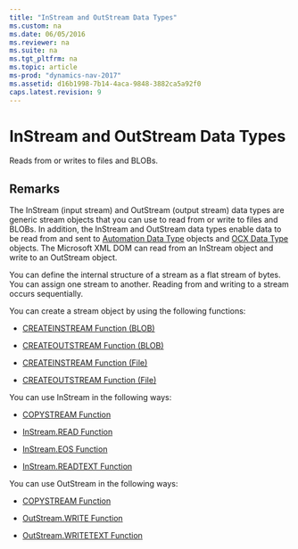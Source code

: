 ```yaml
---
title: "InStream and OutStream Data Types"
ms.custom: na
ms.date: 06/05/2016
ms.reviewer: na
ms.suite: na
ms.tgt_pltfrm: na
ms.topic: article
ms-prod: "dynamics-nav-2017"
ms.assetid: d16b1998-7b14-4aca-9848-3882ca5a92f0
caps.latest.revision: 9
---
```

# InStream and OutStream Data Types
Reads from or writes to files and BLOBs.  
  
## Remarks  
 The InStream \(input stream\) and OutStream \(output stream\) data types are generic stream objects that you can use to read from or write to files and BLOBs. In addition, the InStream and OutStream data types enable data to be read from and sent to [Automation Data Type](Automation-Data-Type.md) objects and [OCX Data Type](OCX-Data-Type.md) objects. The Microsoft XML DOM can read from an InStream object and write to an OutStream object.  
  
 You can define the internal structure of a stream as a flat stream of bytes. You can assign one stream to another. Reading from and writing to a stream occurs sequentially.  
  
 You can create a stream object by using the following functions:  
  
-   [CREATEINSTREAM Function \(BLOB\)](CREATEINSTREAM-Function--BLOB-.md)  
  
-   [CREATEOUTSTREAM Function \(BLOB\)](CREATEOUTSTREAM-Function--BLOB-.md)  
  
-   [CREATEINSTREAM Function \(File\)](CREATEINSTREAM-Function--File-.md)  
  
-   [CREATEOUTSTREAM Function \(File\)](CREATEOUTSTREAM-Function--File-.md)  
  
 You can use InStream in the following ways:  
  
-   [COPYSTREAM Function](COPYSTREAM-Function.md)  
  
-   [InStream.READ Function](InStream.READ-Function.md)  
  
-   [InStream.EOS Function](InStream.EOS-Function.md)  
  
-   [InStream.READTEXT Function](InStream.READTEXT-Function.md)  
  
 You can use OutStream in the following ways:  
  
-   [COPYSTREAM Function](COPYSTREAM-Function.md)  
  
-   [OutStream.WRITE Function](OutStream-WRITE-Function.md)  
  
-   [OutStream.WRITETEXT Function](OutStream-WRITETEXT-Function.md)